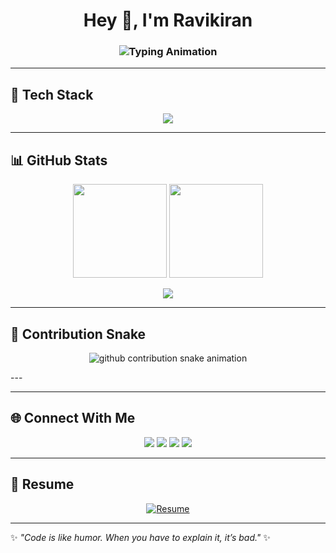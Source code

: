 <!-- Profile Header -->
<h1 align="center">Hey 👋, I'm Ravikiran</h1>
<h3 align="center">
  <img src="https://readme-typing-svg.demolab.com?font=Fira+Code&size=25&pause=1000&color=00C2FF&center=true&vCenter=true&width=600&lines=Java+Developer;Fullstack+Learner;Tech+Explorer;Open+Source+Contributor" alt="Typing Animation" />
</h3>


---

## 🚀 Tech Stack  
<p align="center">
  <img src="https://skillicons.dev/icons?i=java,spring,mysql,html,css,js,react,python,django,git,github,linux,vscode,eclipse,intellij&theme=light" />
</p>

---

## 📊 GitHub Stats  
<p align="center">
  <img src="https://github-readme-stats.vercel.app/api?username=ravi5781&theme=react&show_icons=true&hide_border=true" height="150"/>
  <img src="https://github-readme-streak-stats.herokuapp.com?user=ravi5781&theme=react&hide_border=true" height="150"/>
</p>

<p align="center">
  <img src="https://github-profile-trophy.vercel.app/?username=ravi5781&theme=radical&no-frame=true&row=1&column=6" />
</p>

---

## 🐍 Contribution Snake  
<p align="center">
  <!-- Dark mode -->
  <picture>
    <source media="(prefers-color-scheme: dark)" srcset="https://raw.githubusercontent.com/ravi5781/ravi5781/output/snake-dark.svg" />
    <!-- Light mode -->
    <source media="(prefers-color-scheme: light)" srcset="https://raw.githubusercontent.com/ravi5781/ravi5781/output/snake.svg" />
    <img alt="github contribution snake animation" src="https://raw.githubusercontent.com/ravi5781/ravi5781/output/snake.svg" />
  </picture>
</p>
---

---

## 🌐 Connect With Me  
<p align="center">
  <a href="mailto:ravikiransh018@gmail.com"><img src="https://img.shields.io/badge/-Gmail-D14836?style=for-the-badge&logo=gmail&logoColor=white"></a>
  <a href="https://www.linkedin.com/in/ravikiransh17/"><img src="https://img.shields.io/badge/-LinkedIn-0077B5?style=for-the-badge&logo=linkedin&logoColor=white"></a>
  <a href="https://github.com/ravi5781"><img src="https://img.shields.io/badge/-GitHub-181717?style=for-the-badge&logo=github&logoColor=white"></a>
  <a href="https://instagram.com/rs_kumbar_18"><img src="https://img.shields.io/badge/-Instagram-E4405F?style=for-the-badge&logo=instagram&logoColor=white"></a>
</p>

---

## 📄 Resume  
<p align="center">
  <a href="https://drive.google.com/file/d/1ubjDSX5p9EMPiek0GYEf5rqIUm2ZFlCt/view?usp=drive_link" target="_blank">
    <img src="https://img.shields.io/badge/Download%20Resume-4285F4?style=for-the-badge&logo=google-drive&logoColor=white" alt="Resume"/>
  </a>
</p>

---

✨ *"Code is like humor. When you have to explain it, it’s bad."* ✨
